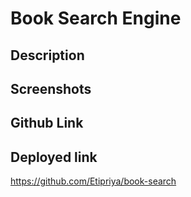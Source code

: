 # Book Search Engine

## Description

## Screenshots

## Github Link

## Deployed link

https://github.com/Etipriya/book-search
